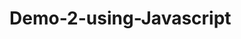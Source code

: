 # Demo-2-using-Javascript
<script type='text/javascript' src='https://dub01.online.tableau.com/javascripts/api/viz_v1.js'></script><div class='tableauPlaceholder' style='width: 900px; height: 540px;'><object class='tableauViz' width='900' height='540' style='display:none;'><param name='host_url' value='https%3A%2F%2Fdub01.online.tableau.com%2F' /> <param name='embed_code_version' value='2' /> <param name='site_root' value='&#47;t&#47;rkjha5312atgmailcom' /><param name='name' value='Trial-ClinicAnalytics&#47;ClinicAnalytics' /><param name='tabs' value='no' /><param name='toolbar' value='yes' /><param name='iid' value='1' /><param name='jsdebug' value='y' /></object></div>
